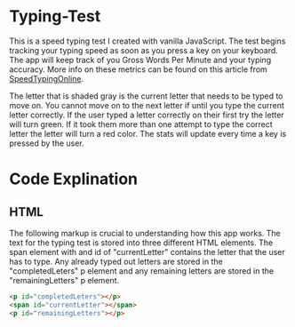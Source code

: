 # Typing-Test

This is a speed typing test I created with vanilla JavaScript. The test begins tracking your typing speed as soon as you press a key on your keyboard. The app will keep track of you Gross Words Per Minute and your typing accuracy. More info on these metrics can be found on this article from [SpeedTypingOnline](https://www.speedtypingonline.com/typing-equations).

The letter that is shaded gray is the current letter that needs to be typed to move on. You cannot move on to the next letter if until you type the current letter correctly. If the user typed a letter correctly on their first try the letter will turn green. If it took them more than one attempt to type the correct letter the letter will turn a red color. The stats will update every time a key is pressed by the user.  

# Code Explination

## HTML

The following markup is crucial to understanding how this app works. The text for the typing test is stored into three different HTML elements. The span element with and id of "currentLetter" contains the letter that the user has to type. Any already typed out letters are stored in the "completedLeters" p element and any remaining letters are stored in the "remainingLetters" p element.

```html
<p id="completedLeters"></p>
<span id="currentLetter"></span>
<p id="remainingLetters"></p>
```
